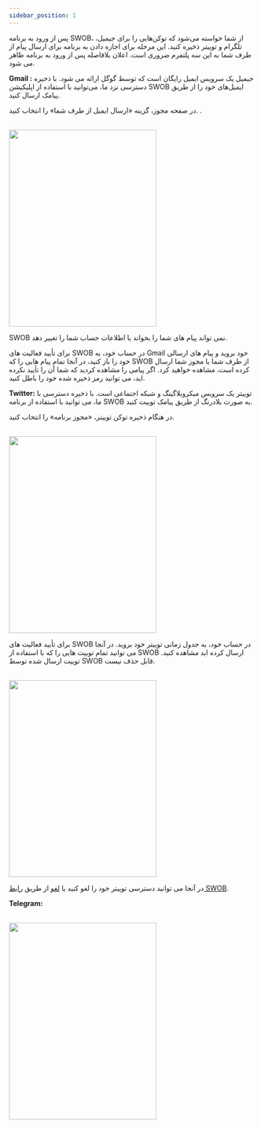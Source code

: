 ```yaml
---
sidebar_position: 1
---
```


پس از ورود به برنامه SWOB، از شما خواسته می‌شود که توکن‌هایی را برای جیمیل، تلگرام و توییتر ذخیره کنید. این مرحله برای اجازه دادن به برنامه برای ارسال پیام از طرف شما به این سه پلتفرم ضروری است. اعلان بلافاصله پس از ورود به برنامه ظاهر می شود.

**Gmail :**
جیمیل یک سرویس ایمیل رایگان است که توسط گوگل ارائه می شود. با ذخیره دسترسی نزد ما، می‌توانید با استفاده از اپلیکیشن SWOB ایمیل‌های خود را از طریق پیامک ارسال کنید.

در صفحه مجوز، گزینه «ارسال ایمیل از طرف شما» را انتخاب کنید. .

<br/>
<img src="/img/Gmail-Access.png" height="400" width="300" />
<br/>

SWOB نمی تواند پیام های شما را بخواند یا اطلاعات حساب شما را تغییر دهد.

برای تأیید فعالیت های SWOB در حساب خود، به Gmail خود بروید و پیام های ارسالی خود را باز کنید، در آنجا تمام پیام هایی را که SWOB از طرف شما با مجوز شما ارسال کرده است، مشاهده خواهید کرد. اگر پیامی را مشاهده کردید که شما آن را تأیید نکرده اید، می توانید رمز ذخیره شده خود را باطل کنید.

**Twitter:**
توییتر یک سرویس میکروبلاگینگ و شبکه اجتماعی است. با ذخیره دسترسی با ما، می توانید با استفاده از برنامه SWOB به صورت بلادرنگ از طریق پیامک توییت کنید.

در هنگام ذخیره توکن توییتر، «مجوز برنامه» را انتخاب کنید.

<br/>
<img src="/img/Twitter_Access.png" height="400" width="300" />
<br/>

برای تأیید فعالیت های SWOB در حساب خود، به جدول زمانی توییتر خود بروید. در آنجا می توانید تمام توییت هایی را که با استفاده از SWOB ارسال کرده اید مشاهده کنید. توییت ارسال شده توسط SWOB قابل حذف نیست.

<br/>
<img src="/img/Twitter-Things.png" height="400" width="300" />
<br/>

<!--need to add the correct link on revoke token-->

در آنجا می توانید دسترسی توییتر خود را لغو کنید یا [لغو](https://smswithoutborders.com/) از طریق [رابط SWOB](https://smswithoutborders.com/login).

**Telegram:**

<!--
Telegram is a free cross platform, cloud based instant messaging service. By storing access with us, you will be able to send messages by SMS using the SWOB app.

On storing your Telegram token, Telegram sends you a verification code in your telegram inbox.

After code verification Telegram informs you that SWOB now has access to your account.

SWOB has access to only send messages on your behalf. We cannot read your messages or modify your account information.
To verify SWOB activities on your account. Open your telegram app and check sent messages. Every message you publish to telegram using SWOB will be visible there.

If you are not sure of some messages go to your Telegram account settings and devices, there you can
Terminate the session or  you revoke through the SWOB interface.
-->

<br/>
<img src="/img/Telegram-Access.png" height="400" width="300" />
<br/>
